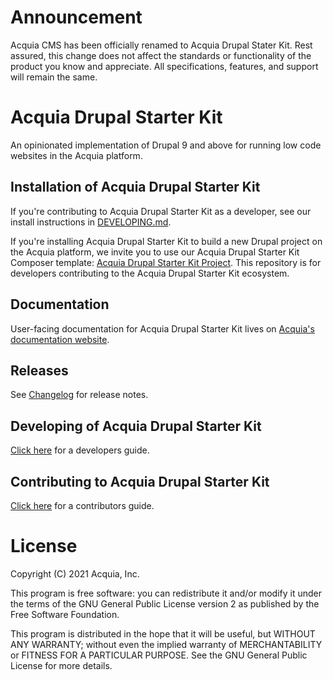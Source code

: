 # Announcement
Acquia CMS has been officially renamed to Acquia Drupal Stater Kit.
Rest assured, this change does not affect the standards or functionality of the product you know and appreciate. All specifications, features, and support will remain the same.

# Acquia Drupal Starter Kit
An opinionated implementation of Drupal 9 and above for running low code websites in the Acquia platform.

## Installation of Acquia Drupal Starter Kit

If you're contributing to Acquia Drupal Starter Kit as a developer, see our install instructions in [DEVELOPING.md](/DEVELOPING.md).

If you're installing Acquia Drupal Starter Kit to build a new Drupal project on the Acquia platform,
we invite you to use our Acquia Drupal Starter Kit Composer template:
[Acquia Drupal Starter Kit Project](https://github.com/acquia/drupal-recommended-project). This repository
is for developers contributing to the Acquia Drupal Starter Kit ecosystem.

## Documentation

User-facing documentation for Acquia Drupal Starter Kit lives on
[Acquia's documentation website](https://docs.acquia.com/drupal-starter-kits/docs).

## Releases

See [Changelog](https://github.com/acquia/acquia_cms/wiki/Changelog) for release notes.

## Developing of Acquia Drupal Starter Kit

[Click here](/DEVELOPING.md) for a developers guide.

## Contributing to Acquia Drupal Starter Kit

[Click here](/CONTRIBUTING.md) for a contributors guide.

# License

Copyright (C) 2021 Acquia, Inc.

This program is free software: you can redistribute it and/or modify it under the terms of the GNU General Public License version 2 as published by the Free Software Foundation.

This program is distributed in the hope that it will be useful, but WITHOUT ANY WARRANTY; without even the implied warranty of MERCHANTABILITY or FITNESS FOR A PARTICULAR PURPOSE.  See the GNU General Public License for more details.
